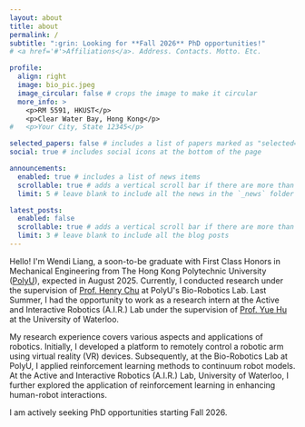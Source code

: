 ```yaml
---
layout: about
title: about
permalink: /
subtitle: ":grin: Looking for **Fall 2026** PhD opportunities!"
# <a href='#'>Affiliations</a>. Address. Contacts. Motto. Etc.

profile:
  align: right
  image: bio_pic.jpeg
  image_circular: false # crops the image to make it circular
  more_info: >
    <p>RM 5591, HKUST</p>
    <p>Clear Water Bay, Hong Kong</p>
#   <p>Your City, State 12345</p>

selected_papers: false # includes a list of papers marked as "selected={true}"
social: true # includes social icons at the bottom of the page

announcements:
  enabled: true # includes a list of news items
  scrollable: true # adds a vertical scroll bar if there are more than 3 news items
  limit: 5 # leave blank to include all the news in the `_news` folder

latest_posts:
  enabled: false
  scrollable: true # adds a vertical scroll bar if there are more than 3 new posts items
  limit: 3 # leave blank to include all the blog posts
---
```


Hello! I'm Wendi Liang, a soon-to-be graduate with First Class Honors in Mechanical Engineering from The Hong Kong Polytechnic University ([PolyU](https://www.polyu.edu.hk/me/)), expected in August 2025. Currently, I conducted research under the supervision of [Prof. Henry Chu](https://www.polyu.edu.hk/me/people/academic-teaching-staff/chu-kar-hang-henry-prof/) at PolyU's Bio-Robotics Lab. Last Summer, I had the opportunity to work as a research intern at the Active and Interactive Robotics (A.I.R.) Lab under the supervision of [Prof. Yue Hu](https://uwaterloo.ca/mechanical-mechatronics-engineering/profile/y526hu) at the University of Waterloo. 

My research experience covers various aspects and applications of robotics. Initially, I developed a platform to remotely control a robotic arm using virtual reality (VR) devices. Subsequently, at the Bio-Robotics Lab at PolyU, I applied reinforcement learning methods to continuum robot models. At the Active and Interactive Robotics (A.I.R.) Lab, University of Waterloo, I further explored the application of reinforcement learning in enhancing human-robot interactions.

I am actively seeking PhD opportunities starting Fall 2026.



<!-- Write your biography here. Tell the world about yourself. Link to your favorite [subreddit](http://reddit.com). You can put a picture in, too. The code is already in, just name your picture `prof_pic.jpg` and put it in the `img/` folder.

Put your address / P.O. box / other info right below your picture. You can also disable any of these elements by editing `profile` property of the YAML header of your `_pages/about.md`. Edit `_bibliography/papers.bib` and Jekyll will render your [publications page](/al-folio/publications/) automatically.

Link to your social media connections, too. This theme is set up to use [Font Awesome icons](https://fontawesome.com/) and [Academicons](https://jpswalsh.github.io/academicons/), like the ones below. Add your Facebook, Twitter, LinkedIn, Google Scholar, or just disable all of them. -->